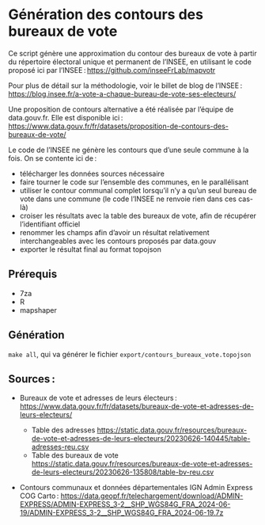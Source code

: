 # Génération des contours des bureaux de vote

Ce script génère une approximation du contour des bureaux de vote à partir du
répertoire électoral unique et permanent de l’INSEE, en utilisant le code
proposé ici par l’INSEE : https://github.com/inseeFrLab/mapvotr

Pour plus de détail sur la méthodologie, voir le billet de blog de l’INSEE :
https://blog.insee.fr/a-vote-a-chaque-bureau-de-vote-ses-electeurs/

Une proposition de contours alternative a été réalisée par l’équipe de
data.gouv.fr. Elle est disponible ici :
https://www.data.gouv.fr/fr/datasets/proposition-de-contours-des-bureaux-de-vote/

Le code de l’INSEE ne génère les contours que d’une seule commune à la fois. On
se contente ici de :

- télécharger les données sources nécessaire
- faire tourner le code sur l’ensemble des communes, en le parallélisant
- utiliser le contour communal complet lorsqu’il n’y a qu’un seul bureau de vote
  dans une commune (le code l’INSEE ne renvoie rien dans ces cas-là)
- croiser les résultats avec la table des bureaux de vote, afin de récupérer
  l’identifiant officiel
- renommer les champs afin d’avoir un résultat relativement interchangeables
  avec les contours proposés par data.gouv
- exporter le résultat final au format topojson

## Prérequis

- 7za
- R
- mapshaper

## Génération

`make all`, qui va générer le fichier `export/contours_bureaux_vote.topojson`

## Sources :

- Bureaux de vote et adresses de leurs électeurs :  
  https://www.data.gouv.fr/fr/datasets/bureaux-de-vote-et-adresses-de-leurs-electeurs/

  - Table des adresses
    https://static.data.gouv.fr/resources/bureaux-de-vote-et-adresses-de-leurs-electeurs/20230626-140445/table-adresses-reu.csv
  - Table des bureaux de vote  
    https://static.data.gouv.fr/resources/bureaux-de-vote-et-adresses-de-leurs-electeurs/20230626-135808/table-bv-reu.csv

- Contours communaux et données départementales IGN Admin Express COG Carto :
  https://data.geopf.fr/telechargement/download/ADMIN-EXPRESS/ADMIN-EXPRESS_3-2__SHP_WGS84G_FRA_2024-06-19/ADMIN-EXPRESS_3-2__SHP_WGS84G_FRA_2024-06-19.7z
